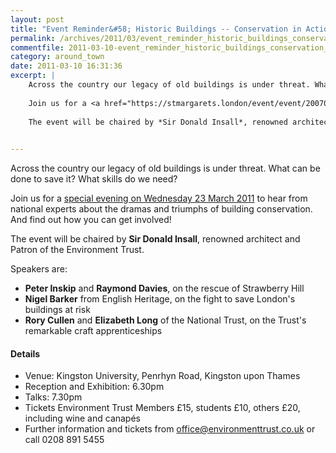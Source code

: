 ```yaml
---
layout: post
title: "Event Reminder&#58; Historic Buildings -- Conservation in Action"
permalink: /archives/2011/03/event_reminder_historic_buildings_conservation_in.html
commentfile: 2011-03-10-event_reminder_historic_buildings_conservation_in
category: around_town
date: 2011-03-10 16:31:36
excerpt: |
    Across the country our legacy of old buildings is under threat. What can be done to save it? What skills do we need?
    
    Join us for a <a href="https://stmargarets.london/event/event/200705142724">special evening on Wednesday 23 March 2011</a> to hear from national experts about the dramas and triumphs of building conservation. And find out how you can get involved!
    
    The event will be chaired by *Sir Donald Insall*, renowned architect and Patron of the Environment Trust.
    

---
```


Across the country our legacy of old buildings is under threat. What can be done to save it? What skills do we need?

Join us for a [special evening on Wednesday 23 March 2011](https://stmargarets.london/event/event/200705142724) to hear from national experts about the dramas and triumphs of building conservation. And find out how you can get involved!

The event will be chaired by **Sir Donald Insall**, renowned architect and Patron of the Environment Trust.

Speakers are:

-   **Peter Inskip** and **Raymond Davies**, on the rescue of Strawberry Hill
-   **Nigel Barker** from English Heritage, on the fight to save London's buildings at risk
-   **Rory Cullen** and **Elizabeth Long** of the National Trust, on the Trust's remarkable craft apprenticeships

#### Details

-   Venue: Kingston University, Penrhyn Road, Kingston upon Thames
-   Reception and Exhibition: 6.30pm
-   Talks: 7.30pm
-   Tickets Environment Trust Members £15, students £10, others £20, including wine and canapés
-   Further information and tickets from <office@environmenttrust.co.uk> or call 0208 891 5455
